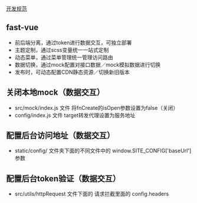 [ 开发规范 ](./README.Poli.md)
## fast-vue
- 前后端分离，通过token进行数据交互，可独立部署
- 主题定制，通过scss变量统一一站式定制
- 动态菜单，通过菜单管理统一管理访问路由
- 数据切换，通过mock配置对接口数据／mock模拟数据进行切换
- 发布时，可动态配置CDN静态资源／切换新旧版本
## 关闭本地mock（数据交互）
- src/mock/index.js 文件  将fnCreate的isOpen参数设置为false（关闭）
- config/index.js 文件  target转发代理设置为服务地址
## 配置后台访问地址（数据交互）
- static/config/ 文件夹下面的不同文件中的 window.SITE_CONFIG['baseUrl']  参数
## 配置后台token验证（数据交互）
- src/utils/httpRequest 文件下面的 请求拦截里面的 config.headers